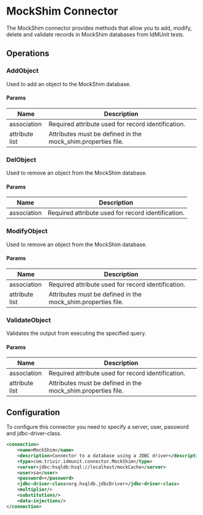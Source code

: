 # MockShim Connector

The MockShim connector provides methods that allow you to add, modify, delete and validate records in MockShim databases from IdMUnit tests.

## Operations

### AddObject

Used to add an object to the MockShim database.

#### Params

| Name           | Description                                                  |
| -------------- | ------------------------------------------------------------ |
| association    | Required attribute used for record identification.           |
| attribute list | Attributes must be defined in the mock_shim.properties file. |

### DelObject

Used to remove an object from the MockShim database.

#### Params

| Name        | Description                                        |
| ----------- | -------------------------------------------------- |
| association | Required attribute used for record identification. |

### ModifyObject

Used to remove an object from the MockShim database.

#### Params

| Name           | Description                                                  |
| -------------- | ------------------------------------------------------------ |
| association    | Required attribute used for record identification.           |
| attribute list | Attributes must be defined in the mock_shim.properties file. |

### ValidateObject

Validates the output from executing the specified query.

#### Params

| Name           | Description                                                  |
| -------------- | ------------------------------------------------------------ |
| association    | Required attribute used for record identification.           |
| attribute list | Attributes must be defined in the mock_shim.properties file. |

## Configuration

To configure this connector you need to specify a server, user, password and jdbc-driver-class.

```xml
<connection>
    <name>MockShim</name>
    <description>Connector to a database using a JDBC driver</description>
    <type>com.trivir.idmunit.connector.MockShim</type>
    <server>jdbc:hsqldb:hsql://localhost/mockCache</server>
    <user>sa</user>
    <password></password>
    <jdbc-driver-class>org.hsqldb.jdbcDriver</jdbc-driver-class>
    <multiplier/>
    <substitutions/>
    <data-injections/>
</connection>
```